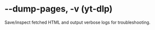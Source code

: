# --dump-pages, -v (yt-dlp)

Save/inspect fetched HTML and output verbose logs for troubleshooting.

